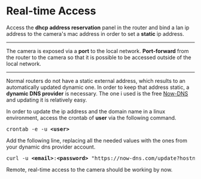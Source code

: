 # Real-time Access

Access the **dhcp address reservation** panel in the router
and bind a lan ip address to the camera's mac address
in order to set a **static** ip address.

---

The camera is exposed via a **port** to the local network.
**Port-forward**  from the router to the camera
so that it is possible to be accessed outside of the local network.

---

Normal routers do not have a static external address, which results to an automatically updated dynamic one.
In order to keep that address static, a **dynamic DNS provider** is necessary. 
The one i used is the free [Now-DNS](https://now-dns.com/?p=clients) and updating it is relatively easy.

In order to update the ip address and the domain name in a linux environment, 
access the crontab of **user** via the following command.

<pre>crontab -e -u <b>&ltuser&gt</b></pre>

Add the following line, 
replacing all the needed values with the ones from your dynamic dns provider account.

<pre>curl -u <b>&ltemail&gt</b>:<b>&ltpassword&gt</b> "https://now-dns.com/update?hostname=<b>&lthostname&gt</b>"</pre>

Remote, real-time access to the camera should be working by now.
